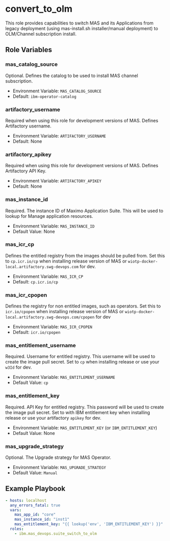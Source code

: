 convert_to_olm
=============
This role provides capabilities to switch MAS and its Applications from legacy deployment (using mas-install.sh installer/manual deployment) to OLM/Channel subscription install.

Role Variables
--------------
### mas_catalog_source 
Optional. Defines the catalog to be used to install MAS channel subscription.

- Environment Variable: `MAS_CATALOG_SOURCE`
- Default: `ibm-operator-catalog`

### artifactory_username
Required when using this role for development versions of MAS. Defines Artifactory username.

- Environment Variable: `ARTIFACTORY_USERNAME`
- Default: None

### artifactory_apikey
Required when using this role for development versions of MAS. Defines Artifactory API Key.

- Environment Variable: `ARTIFACTORY_APIKEY`
- Default: None

### mas_instance_id
Required. The instance ID of Maximo Application Suite. This will be used to lookup for Manage application resources.

- Environment Variable: `MAS_INSTANCE_ID`
- Default Value: None

### mas_icr_cp
Defines the entitled registry from the images should be pulled from. Set this to `cp.icr.io/cp` when installing release version of MAS or `wiotp-docker-local.artifactory.swg-devops.com` for dev.

- Environment Variable: `MAS_ICR_CP`
- Default: `cp.icr.io/cp`

### mas_icr_cpopen
Defines the registry for non entitled images, such as operators. Set this to `icr.io/cpopen` when installing release version of MAS or `wiotp-docker-local.artifactory.swg-devops.com/cpopen` for dev

- Environment Variable: `MAS_ICR_CPOPEN`
- Default: `icr.io/cpopen`

### mas_entitlement_username
Required. Username for entitled registry. This username will be used to create the image pull secret. Set to `cp` when installing release or use your `w3Id` for dev.

- Environment Variable: `MAS_ENTITLEMENT_USERNAME`
- Default Value: `cp`

### mas_entitlement_key
Required. API Key for entitled registry. This password will be used to create the image pull secret. Set to with IBM entitlement key when installing release or use your artifactory `apikey` for dev.

- Environment Variable: `MAS_ENTITLEMENT_KEY` (or `IBM_ENTITLEMENT_KEY`)
- Default Value: None

### mas_upgrade_strategy
Optional. The Upgrade strategy for MAS Operator.

- Environment Variable: `MAS_UPGRADE_STRATEGY`
- Default Value: `Manual`

Example Playbook
----------------

```yaml
- hosts: localhost
  any_errors_fatal: true
  vars:
    mas_app_id: "core"
    mas_instance_id: "inst1"
    mas_entitlement_key: "{{ lookup('env', 'IBM_ENTITLEMENT_KEY') }}"
  roles:
    - ibm.mas_devops.suite_switch_to_olm
```
